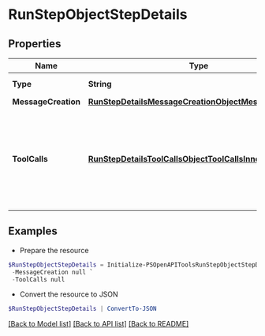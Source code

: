 # RunStepObjectStepDetails
## Properties

Name | Type | Description | Notes
------------ | ------------- | ------------- | -------------
**Type** | **String** | Always &#x60;message_creation&#x60;. | 
**MessageCreation** | [**RunStepDetailsMessageCreationObjectMessageCreation**](RunStepDetailsMessageCreationObjectMessageCreation.md) |  | 
**ToolCalls** | [**RunStepDetailsToolCallsObjectToolCallsInner[]**](RunStepDetailsToolCallsObjectToolCallsInner.md) | An array of tool calls the run step was involved in. These can be associated with one of three types of tools: &#x60;code_interpreter&#x60;, &#x60;retrieval&#x60;, or &#x60;function&#x60;.  | 

## Examples

- Prepare the resource
```powershell
$RunStepObjectStepDetails = Initialize-PSOpenAPIToolsRunStepObjectStepDetails  -Type null `
 -MessageCreation null `
 -ToolCalls null
```

- Convert the resource to JSON
```powershell
$RunStepObjectStepDetails | ConvertTo-JSON
```

[[Back to Model list]](../README.md#documentation-for-models) [[Back to API list]](../README.md#documentation-for-api-endpoints) [[Back to README]](../README.md)

